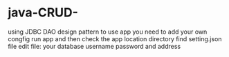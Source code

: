 # java-CRUD-
using  JDBC
DAO design pattern
to use app you need to add your own congfig
run app and then check the app location directory find setting.json file
edit file: your database username password and address
